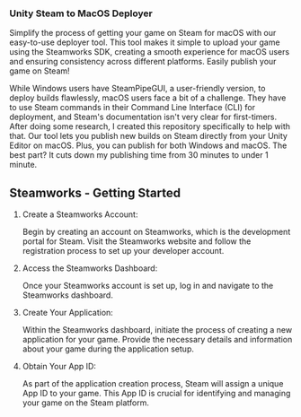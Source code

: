 ### Unity Steam to MacOS Deployer

Simplify the process of getting your game on Steam for macOS with our easy-to-use deployer tool. This tool makes it simple to upload your game using the Steamworks SDK, creating a smooth experience for macOS users and ensuring consistency across different platforms. Easily publish your game on Steam!

While Windows users have SteamPipeGUI, a user-friendly version, to deploy builds flawlessly, macOS users face a bit of a challenge. They have to use Steam commands in their Command Line Interface (CLI) for deployment, and Steam's documentation isn't very clear for first-timers. After doing some research, I created this repository specifically to help with that. Our tool lets you publish new builds on Steam directly from your Unity Editor on macOS. Plus, you can publish for both Windows and macOS. The best part? It cuts down my publishing time from 30 minutes to under 1 minute.

## Steamworks - Getting Started

1. Create a Steamworks Account:

    Begin by creating an account on Steamworks, which is the development portal for Steam.
    Visit the Steamworks website and follow the registration process to set up your developer account.

2. Access the Steamworks Dashboard:

    Once your Steamworks account is set up, log in and navigate to the Steamworks dashboard.

3. Create Your Application:

    Within the Steamworks dashboard, initiate the process of creating a new application for your game.
    Provide the necessary details and information about your game during the application setup.

4. Obtain Your App ID:

    As part of the application creation process, Steam will assign a unique App ID to your game.
    This App ID is crucial for identifying and managing your game on the Steam platform. 
